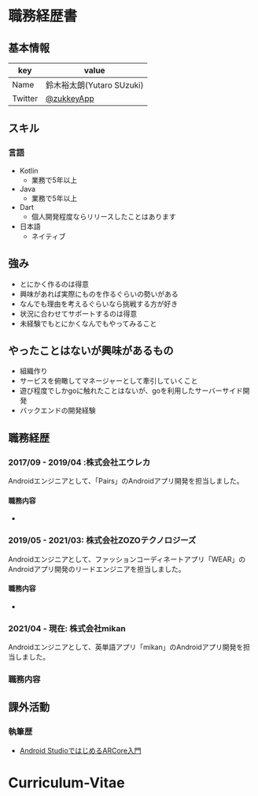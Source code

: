 # 職務経歴書

## 基本情報

|key|value|
|---|-----|
|Name|鈴木裕太朗(Yutaro SUzuki)|
|Twitter|[@zukkeyApp](https://twitter.com/zukkeyapp)|

## スキル
### 言語
- Kotlin
  - 業務で5年以上
- Java
  - 業務で5年以上
- Dart
  - 個人開発程度ならリリースしたことはあります
- 日本語
  - ネイティブ

## 強み
- とにかく作るのは得意
- 興味があれば実際にものを作るぐらいの勢いがある
- なんでも理由を考えるぐらいなら挑戦する方が好き
- 状況に合わせてサポートするのは得意
- 未経験でもとにかくなんでもやってみること

## やったことはないが興味があるもの
- 組織作り
- サービスを俯瞰してマネージャーとして牽引していくこと
- 遊び程度でしかgoに触れたことはないが、goを利用したサーバーサイド開発
- バックエンドの開発経験

## 職務経歴

### 2017/09 - 2019/04 :株式会社エウレカ
 Androidエンジニアとして、「Pairs」のAndroidアプリ開発を担当しました。

#### 職務内容

- 

### 2019/05 - 2021/03: 株式会社ZOZOテクノロジーズ
 Androidエンジニアとして、ファッションコーディネートアプリ「WEAR」のAndroidアプリ開発のリードエンジニアを担当しました。

#### 職務内容

- 

### 2021/04 - 現在: 株式会社mikan
 Androidエンジニアとして、英単語アプリ「mikan」のAndroidアプリ開発を担当しました。

### 職務内容

## 課外活動
### 執筆歴
* [Android StudioではじめるARCore入門](https://amzn.asia/d/auvQ5rK)
# Curriculum-Vitae
